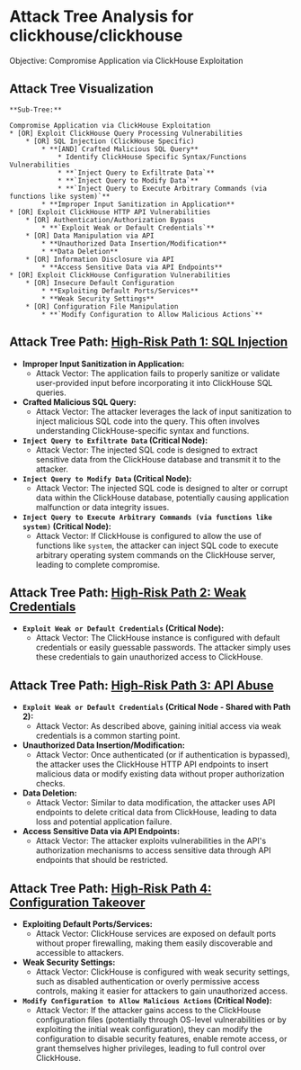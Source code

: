 # Attack Tree Analysis for clickhouse/clickhouse

Objective: Compromise Application via ClickHouse Exploitation

## Attack Tree Visualization

```
**Sub-Tree:**

Compromise Application via ClickHouse Exploitation
* [OR] Exploit ClickHouse Query Processing Vulnerabilities
    * [OR] SQL Injection (ClickHouse Specific)
        * **[AND] Crafted Malicious SQL Query**
            * Identify ClickHouse Specific Syntax/Functions Vulnerabilities
            * **`Inject Query to Exfiltrate Data`**
            * **`Inject Query to Modify Data`**
            * **`Inject Query to Execute Arbitrary Commands (via functions like system)`**
        * **Improper Input Sanitization in Application**
* [OR] Exploit ClickHouse HTTP API Vulnerabilities
    * [OR] Authentication/Authorization Bypass
        * **`Exploit Weak or Default Credentials`**
    * [OR] Data Manipulation via API
        * **Unauthorized Data Insertion/Modification**
        * **Data Deletion**
    * [OR] Information Disclosure via API
        * **Access Sensitive Data via API Endpoints**
* [OR] Exploit ClickHouse Configuration Vulnerabilities
    * [OR] Insecure Default Configuration
        * **Exploiting Default Ports/Services**
        * **Weak Security Settings**
    * [OR] Configuration File Manipulation
        * **`Modify Configuration to Allow Malicious Actions`**
```


## Attack Tree Path: [High-Risk Path 1: SQL Injection](./attack_tree_paths/high-risk_path_1_sql_injection.md)

* **Improper Input Sanitization in Application:**
    * Attack Vector: The application fails to properly sanitize or validate user-provided input before incorporating it into ClickHouse SQL queries.
* **Crafted Malicious SQL Query:**
    * Attack Vector: The attacker leverages the lack of input sanitization to inject malicious SQL code into the query. This often involves understanding ClickHouse-specific syntax and functions.
* **`Inject Query to Exfiltrate Data` (Critical Node):**
    * Attack Vector: The injected SQL code is designed to extract sensitive data from the ClickHouse database and transmit it to the attacker.
* **`Inject Query to Modify Data` (Critical Node):**
    * Attack Vector: The injected SQL code is designed to alter or corrupt data within the ClickHouse database, potentially causing application malfunction or data integrity issues.
* **`Inject Query to Execute Arbitrary Commands (via functions like system)` (Critical Node):**
    * Attack Vector: If ClickHouse is configured to allow the use of functions like `system`, the attacker can inject SQL code to execute arbitrary operating system commands on the ClickHouse server, leading to complete compromise.

## Attack Tree Path: [High-Risk Path 2: Weak Credentials](./attack_tree_paths/high-risk_path_2_weak_credentials.md)

* **`Exploit Weak or Default Credentials` (Critical Node):**
    * Attack Vector: The ClickHouse instance is configured with default credentials or easily guessable passwords. The attacker simply uses these credentials to gain unauthorized access to ClickHouse.

## Attack Tree Path: [High-Risk Path 3: API Abuse](./attack_tree_paths/high-risk_path_3_api_abuse.md)

* **`Exploit Weak or Default Credentials` (Critical Node - Shared with Path 2):**
    * Attack Vector: As described above, gaining initial access via weak credentials is a common starting point.
* **Unauthorized Data Insertion/Modification:**
    * Attack Vector: Once authenticated (or if authentication is bypassed), the attacker uses the ClickHouse HTTP API endpoints to insert malicious data or modify existing data without proper authorization checks.
* **Data Deletion:**
    * Attack Vector:  Similar to data modification, the attacker uses API endpoints to delete critical data from ClickHouse, leading to data loss and potential application failure.
* **Access Sensitive Data via API Endpoints:**
    * Attack Vector: The attacker exploits vulnerabilities in the API's authorization mechanisms to access sensitive data through API endpoints that should be restricted.

## Attack Tree Path: [High-Risk Path 4: Configuration Takeover](./attack_tree_paths/high-risk_path_4_configuration_takeover.md)

* **Exploiting Default Ports/Services:**
    * Attack Vector: ClickHouse services are exposed on default ports without proper firewalling, making them easily discoverable and accessible to attackers.
* **Weak Security Settings:**
    * Attack Vector: ClickHouse is configured with weak security settings, such as disabled authentication or overly permissive access controls, making it easier for attackers to gain unauthorized access.
* **`Modify Configuration to Allow Malicious Actions` (Critical Node):**
    * Attack Vector: If the attacker gains access to the ClickHouse configuration files (potentially through OS-level vulnerabilities or by exploiting the initial weak configuration), they can modify the configuration to disable security features, enable remote access, or grant themselves higher privileges, leading to full control over ClickHouse.

